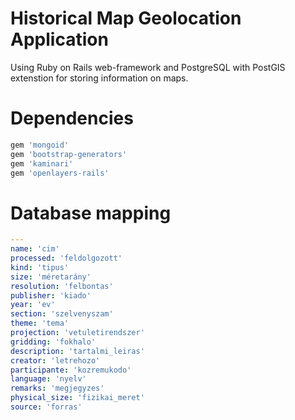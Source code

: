 # Historical Map Geolocation Application

Using Ruby on Rails web-framework and PostgreSQL with PostGIS extenstion for storing information on maps.

# Dependencies

```ruby
gem 'mongoid'
gem 'bootstrap-generators'
gem 'kaminari'
gem 'openlayers-rails'
```
# Database mapping
```yaml
---
name: 'cim'
processed: 'feldolgozott'
kind: 'tipus'
size: 'méretarány'
resolution: 'felbontas'
publisher: 'kiado'
year: 'ev'
section: 'szelvenyszam'
theme: 'tema'
projection: 'vetuletirendszer'
gridding: 'fokhalo'
description: 'tartalmi_leiras'
creator: 'letrehozo'
participante: 'kozremukodo'
language: 'nyelv'
remarks: 'megjegyzes'
physical_size: 'fizikai_meret'
source: 'forras'
```

